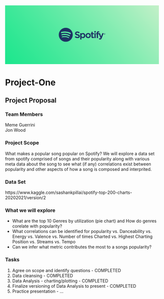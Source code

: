 ![](Images/180-1806232_spotify-header.png)

# Project-One

<h2>Project Proposal</h2>

<h3>Team Members</h3>
<div>Meme Guerrini</div>
<div>Jon Wood</div>

<h3>Project Scope</h3>
<p>What makes a popular song popular on Spotify? We will explore a data set from spotify comprised of songs and their popularity along with various meta data about the song to see what (if any) correlations exist between popularity and other aspects of how a song is composed and interprited.</p>

<h3>Data Set</h3>
<p>https://www.kaggle.com/sashankpillai/spotify-top-200-charts-20202021/version/2</p>

<h3>What we will explore</h3>
<ul>
<li>What are the top 10 Genres by utilization (pie chart) and How do genres corelate with popularity?</li>
<li>What correlations can be identified for popularity vs. Danceability vs. Energy vs. Valence vs. Number of times Charted vs. Highest Charting Position vs. Streams vs. Tempo</li>
<li>Can we infer what metric contributes the most to a songs popularity?</li>
</ul>

<h3>Tasks</h3>
<ol>
<li>Agree on scope and identify questions - COMPLETED</li>
<li>Data cleansing - COMPLETED</li>
<li>Data Analysis - charting/plotting - COMPLETED</li>
<li>Finalize versioning of Data Analysis to present - COMPLETED</li>
<li>Practice presentation - ...</li>
</ol>
